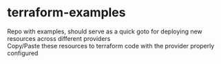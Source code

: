 # terraform-examples
Repo with examples, should serve as a quick goto for deploying new resources across different providers<br>
Copy/Paste these resources to terraform code with the provider properly configured
